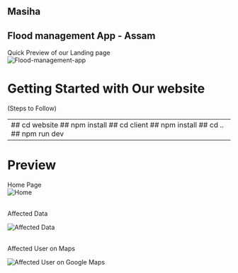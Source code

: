 ## Masiha
## Flood management App - Assam

Quick Preview of our Landing page
<br/>
![Flood-management-app](https://github.com/Samudranil-silenthero/Masiha/blob/main/website/website-snapshots/baan.png)

# Getting Started with Our website
(Steps to Follow)
<table>
<tr>
<td>
## cd website
## npm install
## cd client 
## npm install 
## cd ..
## npm run dev
</td>
</tr>
</table>

# Preview
Home Page 
<br/>
![Home](https://github.com/Samudranil-silenthero/Masiha/blob/main/website/website-snapshots/Annotation%202021-03-21%20023004.png)

<br/>
Affected Data 

![Affected Data](https://github.com/Samudranil-silenthero/Masiha/blob/main/website/website-snapshots/Annotation%202021-03-21%20023130.png)

<br/>
Affected User on Maps

![Affected User on Google Maps](https://github.com/Samudranil-silenthero/Masiha/blob/main/website/website-snapshots/Annotation%202021-03-21%20023209.png)


